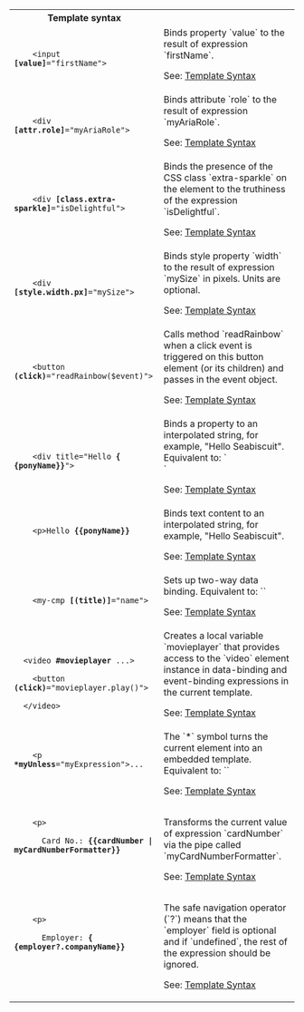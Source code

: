 <table id="template-syntax">

<tr>
  <th>Template syntax</th>
  <th></th>
</tr>

<tr>
  <td class="nowrap"><code class="prettyprint lang-html">
    &lt;input <b>[value]</b>="firstName">
  </code></td>
  <td markdown="1">
  Binds property `value` to the result of expression `firstName`.

  See: [Template Syntax](/angular/guide/template-syntax)
  </td>
</tr>

<tr>
  <td class="nowrap"><code class="prettyprint lang-html">
    &lt;div <b>[attr.role]</b>="myAriaRole">
  </code></td>
  <td markdown="1">
  Binds attribute `role` to the result of expression `myAriaRole`.

  See: [Template Syntax](/angular/guide/template-syntax)
  </td>
</tr>

<tr>
  <td class="nowrap"><code class="prettyprint lang-html">
    &lt;div <b>[class.extra-sparkle]</b>="isDelightful">
  </code></td>
  <td markdown="1">
  Binds the presence of the CSS class `extra-sparkle` on the element to the truthiness of the expression `isDelightful`.

  See: [Template Syntax](/angular/guide/template-syntax)
  </td>
</tr>

<tr>
  <td class="nowrap"><code class="prettyprint lang-html">
    &lt;div <b>[style.width.px]</b>="mySize">
  </code></td>
  <td markdown="1">
  Binds style property `width` to the result of expression `mySize` in pixels. Units are optional.

  See: [Template Syntax](/angular/guide/template-syntax)
  </td>
</tr>

<tr>
  <td class="nowrap"><code class="prettyprint lang-html">
    &lt;button <b>(click)</b>="readRainbow($event)">
  </code></td>
  <td markdown="1">
  Calls method `readRainbow` when a click event is triggered on this button element (or its children) and passes in the event object.

  See: [Template Syntax](/angular/guide/template-syntax)
  </td>
</tr>

<tr>
  <td class="nowrap"><code class="prettyprint lang-html">
    &lt;div title="Hello <b>{&#8203;{ponyName}}</b>">
  </code></td>
  <td markdown="1">
  Binds a property to an interpolated string, for example, "Hello Seabiscuit". Equivalent to:
  `<div [title]="'Hello' + ponyName">`

  See: [Template Syntax](/angular/guide/template-syntax)
  </td>
</tr>

<tr>
  <td class="nowrap"><code class="prettyprint lang-html">
    &lt;p>Hello <b>{&#8203;{ponyName}}</b></p>
  </code></td>
  <td markdown="1">
  Binds text content to an interpolated string, for example, "Hello Seabiscuit".

  See: [Template Syntax](/angular/guide/template-syntax)
  </td>
</tr>

<tr>
  <td class="nowrap"><code class="prettyprint lang-html">
    &lt;my-cmp <b>[(title)]</b>="name">
  </code></td>
  <td markdown="1">
  Sets up two-way data binding. Equivalent to:
  `<my-cmp [title]="name" (titleChange)="name=$event">`

  See: [Template Syntax](/angular/guide/template-syntax)
  </td>
</tr>

<tr>
  <td class="nowrap"><code class="prettyprint lang-html">
  &lt;video <b>#movieplayer</b> ...><br>
  &nbsp;&nbsp;&lt;button <b>(click)</b>="movieplayer.play()"><br>
  &lt;/video></code></td>
  <td markdown="1">
  Creates a local variable `movieplayer` that provides access to the `video` element instance in data-binding and event-binding expressions in the current template.

  See: [Template Syntax](/angular/guide/template-syntax)
  </td>
</tr>

<tr>
  <td class="nowrap"><code class="prettyprint lang-html">
    &lt;p <b>*myUnless</b>="myExpression">...</p>
  </code></td>
  <td markdown="1">
  The `*` symbol turns the current element into an embedded template. Equivalent to:
  `<template [myUnless]="myExpression"><p>...</p></template>`

  See: [Template Syntax](/angular/guide/template-syntax)
  </td>
</tr>

<tr>
  <td class="nowrap"><code class="prettyprint lang-html">
    &lt;p><br>
    &nbsp;&nbsp;Card No.: <b>{&#8203;{cardNumber | myCardNumberFormatter}}</b><br>
    </p>
  </code></td>
  <td markdown="1">
  Transforms the current value of expression `cardNumber` via the pipe called `myCardNumberFormatter`.

  See: [Template Syntax](/angular/guide/template-syntax)
  </td>
</tr>

<tr>
  <td class="nowrap"><code class="prettyprint lang-html">
    &lt;p><br>
    &nbsp;&nbsp;Employer: <b>{&#8203;{employer?.companyName}}</b><br>
    </p>
  </code></td>
  <td markdown="1">
  The safe navigation operator (`?`) means that the `employer` field is optional and if `undefined`, the rest of the expression should be ignored.

  See: [Template Syntax](/angular/guide/template-syntax)
  </td>
</tr>

</table>
